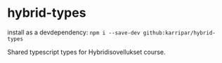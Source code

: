 # hybrid-types

install as a devdependency:
`npm i --save-dev github:karripar/hybrid-types`

Shared typescript types for Hybridisovellukset course.
